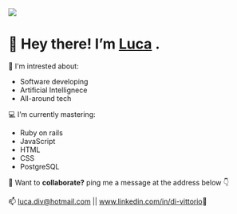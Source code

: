 <img src="https://media-exp1.licdn.com/dms/image/C5616AQFDNrxx0nsWVQ/profile-displaybackgroundimage-shrink_350_1400/0/1654635027310?e=1661385600&v=beta&t=7e8Tro1LS9udloh_a0yM0JcIYiIIw6WWcMU_LLlpk8Y">

<h1> 👋 Hey there! I’m <a href="https://luca-divit.github.io/profile/" target="_blank">Luca</a> .</h1>
<p> 👀 I'm intrested about:</p>
<ul>
  <li>Software developing</li>
  <li>Artificial Intellignece</li>
  <li>All-around tech</li>
</ul>
<p> 💻 I’m currently mastering:</p>
<ul>
  <li>Ruby on rails</li>
  <li>JavaScript</li>
  <li>HTML</li>
  <li>CSS</li>
  <li>PostgreSQL</li>
</ul>  
<p> 🤝 Want to <strong>collaborate?</strong> ping me a message at the address below 👇</>
<p> 📫 <a href="mailto:luca.div@hotmail.com" target="_blank">luca.div@hotmail.com</a> || <a href="https://www.linkedin.com/in/di-vittorio" target="_blank">www.linkedin.com/in/di-vittorio</a>🔗</p>

<!---
Luca-Divit/Luca-Divit is a ✨ special ✨ repository because its `README.md` (this file) appears on your GitHub profile.
You can click the Preview link to take a look at your changes.
--->
